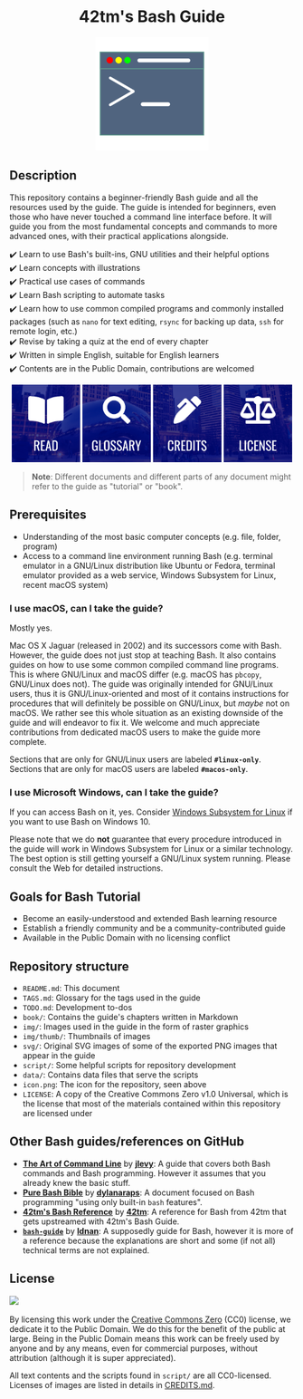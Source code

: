 <h1 align="center">42tm's Bash Guide</h1>

<p align="center">
    <img src="icon.png" width="200" height="200">
</p>

Description
-----------

This repository contains a beginner-friendly Bash guide and all the resources
used by the guide. The guide is intended for beginners, even those who have
never touched a command line interface before. It will guide you from the most
fundamental concepts and commands to more advanced ones, with their practical
applications alongside.

:heavy_check_mark: Learn to use Bash's built-ins, GNU utilities and their
helpful options  
:heavy_check_mark: Learn concepts with illustrations  
:heavy_check_mark: Practical use cases of commands  
:heavy_check_mark: Learn Bash scripting to automate tasks  
:heavy_check_mark: Learn how to use common compiled programs and commonly installed packages (such as `nano` for text editing, `rsync` for backing up data, `ssh` for remote login, etc.)  
:heavy_check_mark: Revise by taking a quiz at the end of every chapter  
:heavy_check_mark: Written in simple English, suitable for English learners  
:heavy_check_mark: Contents are in the Public Domain, contributions are welcomed

<p align="center">
    <a href="book/\_preamble.md"><img src="img/readme/read-btn.png" width="24%" /></a>
    <a href="book/GLOSSARY.md"><img src="img/readme/glossary-btn.png" width="24%" /></a>
    <a href="CREDITS.md"><img src="img/readme/credits-btn.png" width="24%" /></a>
    <a href="LICENSE"><img src="img/readme/license-btn.png" width="24%" /></a>
</p>

> **Note**: Different documents and different parts of any document might refer
to the guide as "tutorial" or "book".

Prerequisites
-------------

- Understanding of the most basic computer concepts (e.g. file, folder, program)
- Access to a command line environment running Bash (e.g. terminal emulator in
a GNU/Linux distribution like Ubuntu or Fedora, terminal emulator provided as a
web service, Windows Subsystem for Linux, recent macOS system)

### I use macOS, can I take the guide?

Mostly yes.

Mac OS X Jaguar (released in 2002) and its successors come with Bash. However,
the guide does not just stop at teaching Bash. It also contains guides on how to
use some common compiled command line programs. This is where GNU/Linux and
macOS differ (e.g. macOS has `pbcopy`, GNU/Linux does not). The guide was
originally intended for GNU/Linux users, thus it is GNU/Linux-oriented and most
of it contains instructions for procedures that will definitely be possible on
GNU/Linux, but _maybe_ not on macOS. We rather see this whole situation as an
existing downside of the guide and will endeavor to fix it. We welcome and much
appreciate contributions from dedicated macOS users to make the guide more
complete.

Sections that are only for GNU/Linux users are labeled **`#linux-only`**.
Sections that are only for macOS users are labeled **`#macos-only`**.

### I use Microsoft Windows, can I take the guide?

If you can access Bash on it, yes. Consider [Windows Subsystem for
Linux](https://en.wikipedia.org/wiki/Windows_Subsystem_for_Linux) if you want to
use Bash on Windows 10.

Please note that we do **not** guarantee that every procedure introduced in the
guide will work in Windows Subsystem for Linux or a similar technology. The best
option is still getting yourself a GNU/Linux system running. Please consult the
Web for detailed instructions.

Goals for Bash Tutorial
-----------------------

- Become an easily-understood and extended Bash learning resource
- Establish a friendly community and be a community-contributed guide
- Available in the Public Domain with no licensing conflict

Repository structure
--------------------

- `README.md`: This document
- `TAGS.md`: Glossary for the tags used in the guide
- `TODO.md`: Development to-dos
- `book/`: Contains the guide's chapters written in Markdown
- `img/`: Images used in the guide in the form of raster graphics
- `img/thumb/`: Thumbnails of images
- `svg/`: Original SVG images of some of the exported PNG images that appear in
the guide
- `script/`: Some helpful scripts for repository development
- `data/`: Contains data files that serve the scripts
- `icon.png`: The icon for the repository, seen above
- `LICENSE`: A copy of the Creative Commons Zero v1.0 Universal, which is the
license that most of the materials contained within this repository are licensed
under

Other Bash guides/references on GitHub
--------------------------------------

- [**The Art of Command Line**][rr1] by [**jlevy**][rra1]: A guide that covers
both Bash commands and Bash programming. However it assumes that you already
knew the basic stuff.
- [**Pure Bash Bible**][rr2] by [**dylanaraps**][rra2]: A document focused on
Bash programming "using only built-in `bash` features".
- [**42tm's Bash Reference**][rr3] by [**42tm**][rra3]: A reference for Bash
from 42tm that gets upstreamed with 42tm's Bash Guide.
- [**`bash-guide`**][rr4] by [**Idnan**][rra4]: A supposedly guide for Bash,
however it is more of a reference because the explanations are short and some
(if not all) technical terms are not explained.

[rr1]: https://github.com/jlevy/the-art-of-command-line
[rra1]: https://github.com/jlevy
[rr2]: https://github.com/dylanaraps/pure-bash-bible
[rra2]: https://github.com/dylanaraps
[rr3]: https://github.com/42tm/bash-ref
[rra3]: https://github.com/42tm
[rr4]: https://github.com/Idnan/bash-guide
[rra4]: https://github.com/Idnan

License
-------

![](https://mirrors.creativecommons.org/presskit/buttons/88x31/svg/cc-zero.svg)

By licensing this work under the [Creative Commons Zero](LICENSE) (CC0) license,
we dedicate it to the Public Domain. We do this for the benefit of the public at
large. Being in the Public Domain means this work can be freely used by anyone
and by any means, even for commercial purposes, without attribution (although it
is super appreciated).

All text contents and the scripts found in `script/` are all CC0-licensed.
Licenses of images are listed in details in [CREDITS.md](CREDITS.md).
